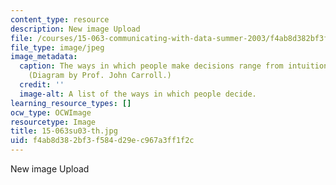 ```yaml
---
content_type: resource
description: New image Upload
file: /courses/15-063-communicating-with-data-summer-2003/f4ab8d382bf3f584d29ec967a3ff1f2c_15-063su03-th.jpg
file_type: image/jpeg
image_metadata:
  caption: The ways in which people make decisions range from intuition to analysis.
    (Diagram by Prof. John Carroll.)
  credit: ''
  image-alt: A list of the ways in which people decide.
learning_resource_types: []
ocw_type: OCWImage
resourcetype: Image
title: 15-063su03-th.jpg
uid: f4ab8d38-2bf3-f584-d29e-c967a3ff1f2c
---
```

New image Upload

